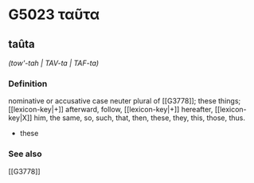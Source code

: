 # G5023 ταῦτα

## taûta

_(tow'-tah | TAV-ta | TAF-ta)_

### Definition

nominative or accusative case neuter plural of [[G3778]]; these things; [[lexicon-key|+]] afterward, follow, [[lexicon-key|+]] hereafter, [[lexicon-key|X]] him, the same, so, such, that, then, these, they, this, those, thus.

- these

### See also

[[G3778]]

